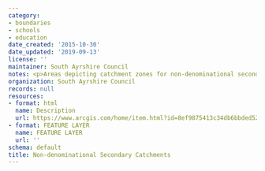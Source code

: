 ```yaml
---
category:
- boundaries
- schools
- education
date_created: '2015-10-30'
date_updated: '2019-09-13'
license: ''
maintainer: South Ayrshire Council
notes: <p>Areas depicting catchment zones for non-denominational secondary schools</p>
organization: South Ayrshire Council
records: null
resources:
- format: html
  name: Description
  url: https://www.arcgis.com/home/item.html?id=8ef9875413c34db6bbded52b6eaf8c07
- format: FEATURE LAYER
  name: FEATURE LAYER
  url: ''
schema: default
title: Non-denominational Secondary Catchments
---
```

